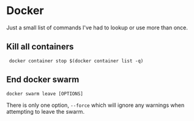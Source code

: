 # Docker 

Just a small list of commands I've had to lookup or use more than once.  




## Kill all containers
```
 docker container stop $(docker container list -q)
```

## End docker swarm
```
docker swarm leave [OPTIONS]
```

There is only one option, `--force` which will ignore any warnings when attempting to leave the swarm.